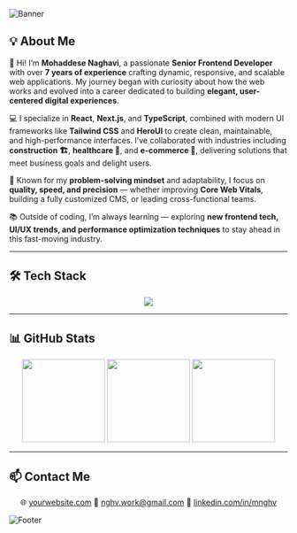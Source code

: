 
![Banner](https://capsule-render.vercel.app/api?type=waving&color=0:00b4db,100:0083b0&height=200&section=header&text=Mohds.Nghv%20|%20Senior%20Frontend%20Developer&fontColor=ffffff&fontSize=28&fontAlignY=35)

## 💡 About Me  

👋 Hi! I’m **Mohaddese Naghavi**, a passionate **Senior Frontend Developer** with over **7 years of experience** crafting dynamic, responsive, and scalable web applications. My journey began with curiosity about how the web works and evolved into a career dedicated to building **elegant, user-centered digital experiences**.  

💻 I specialize in **React**, **Next.js**, and **TypeScript**, combined with modern UI frameworks like **Tailwind CSS** and **HeroUI** to create clean, maintainable, and high-performance interfaces. I’ve collaborated with industries including **construction 🏗**, **healthcare 🏥**, and **e-commerce 🛒**, delivering solutions that meet business goals and delight users.  

🚀 Known for my **problem-solving mindset** and adaptability, I focus on **quality, speed, and precision** — whether improving **Core Web Vitals**, building a fully customized CMS, or leading cross-functional teams.  

📚 Outside of coding, I’m always learning — exploring **new frontend tech, UI/UX trends, and performance optimization techniques** to stay ahead in this fast-moving industry.  

---

## 🛠 Tech Stack  

<div align="center">
  <img src="https://skillicons.dev/icons?i=react,nextjs,typescript,tailwind,graphql,redux,figma,git,html,css,js" />
</div>  

---

## 📊 GitHub Stats  

<div align="center">
  <img src="https://github-readme-stats.vercel.app/api?username=mnghv&show_icons=true&theme=tokyonight" height="150" />
  <img src="https://github-readme-streak-stats.herokuapp.com/?user=mnghv&theme=tokyonight" height="150" />
  <img src="https://github-readme-stats.vercel.app/api/top-langs/?username=mnghv&layout=compact&theme=tokyonight" height="150" />
</div>  

---

## 📫 Contact Me  

<p align="center">
  🌐 <a href="https://yourwebsite.com" target="_blank">yourwebsite.com</a>  
  📧 <a href="mailto:nghv.work@gmail.com">nghv.work@gmail.com</a>  
  💼 <a href="https://linkedin.com/in/mnghv" target="_blank">linkedin.com/in/mnghv</a>  
</p>


![Footer](https://capsule-render.vercel.app/api?type=waving&color=0:0083b0,100:00b4db&height=120&section=footer)


<!--
### Hi there, I'm Mohaddese! 👋

🌍 Location: Istanbul, Turkey

👩‍💻 About Me:

I'm a highly skilled and versatile software engineer with a strong background in PHP, Laravel, Docker, CodeIgniter, React, GraphQL, and tRPC. 💻 With nearly six years of experience in web development and programming, I've honed my abilities to deliver robust and innovative solutions tailored to meet the unique needs of diverse projects. 🚀

My proficiency in PHP and its associated frameworks, including Laravel and CodeIgniter, has allowed me to architect and implement efficient, scalable, and secure web applications. 🌐 I'm well-versed in both front-end and back-end development, utilizing technologies such as React for dynamic user interfaces and GraphQL for efficient data querying.

One of my key strengths 🛠️ lies in containerization and deployment using Docker, ensuring seamless application portability and efficient resource management. I have a proven track record of optimizing development workflows through containerization, resulting in quicker development cycles and easier scalability. 🐳

My experience with GraphQL and tRPC 🚀 has enabled me to build high-performance APIs, providing clients with efficient and flexible data access. I thrive on challenges and have a deep passion for problem-solving, critical thinking, and a commitment to delivering exceptional results. 💡

Whether working independently or as part of a collaborative team, I bring a positive attitude, strong work ethics, and effective communication skills to the table. 🤝 I'm always eager to learn and adapt, making me capable of quickly mastering new technologies and programming languages as needed to excel in any project. 📚

I am excited to contribute my expertise to innovative projects that demand cutting-edge technologies and creative problem-solving. My goal is to leverage my skills to drive excellence in software development and deliver tangible value to my team and organization. 🌟

**LinkedIn:** [linkedin.com/in/mnghv](https://www.linkedin.com/in/mnghv)  
**Email:** [nghv.work@gmail.com](mailto:nghv.work@gmail.com)


-->
